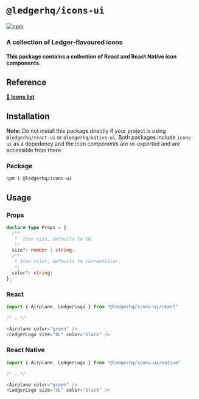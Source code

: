 # `@ledgerhq/icons-ui`

[![npm](https://img.shields.io/npm/v/@ledgerhq/icons-ui)](https://www.npmjs.com/package/@ledgerhq/icons-ui)

### A collection of Ledger-flavoured icons

#### This package contains a collection of React and React Native icon components.

## Reference

[**🔗 Icons list**](https://react-ui-storybook.vercel.app/?path=/story/asorted-icons--list)

## Installation

**Note:** Do not install this package directly if your project is using `@ledgerhq/react-ui` or `@ledgerhq/native-ui`. Both packages include `icons-ui` as a depedency and the icon components are re-exported and are accessible from there.

### Package

```sh
npm i @ledgerhq/icons-ui
```

## Usage

### Props

```ts
declare type Props = {
  /**
   *  Icon size, defaults to 16.
   */
  size?: number | string;
  /**
   * Icon color, defaults to currentColor.
   */
  color?: string;
};
```

### React

```js
import { Airplane, LedgerLogo } from "@ledgerhq/icons-ui/react"

/* … */

<Airplane color="green" />
<LedgerLogo size="XL" color="black" />
```

### React Native

```js
import { Airplane, LedgerLogo } from "@ledgerhq/icons-ui/native"

/* … */

<Airplane color="green" />
<LedgerLogo size="XL" color="black" />
```
